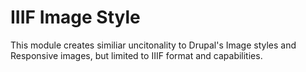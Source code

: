 # IIIF Image Style

This module creates similiar uncitonality to Drupal's Image styles and Responsive images, but limited to IIIF format and capabilities.
